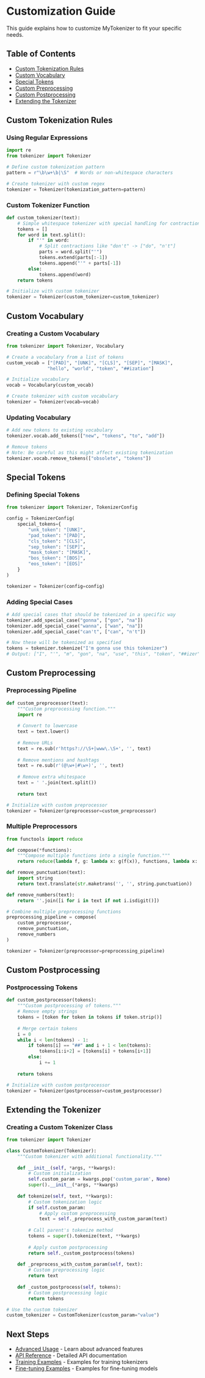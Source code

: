 # Customization Guide

This guide explains how to customize MyTokenizer to fit your specific needs.

## Table of Contents
- [Custom Tokenization Rules](#custom-tokenization-rules)
- [Custom Vocabulary](#custom-vocabulary)
- [Special Tokens](#special-tokens)
- [Custom Preprocessing](#custom-preprocessing)
- [Custom Postprocessing](#custom-postprocessing)
- [Extending the Tokenizer](#extending-the-tokenizer)

## Custom Tokenization Rules

### Using Regular Expressions

```python
import re
from tokenizer import Tokenizer

# Define custom tokenization pattern
pattern = r"\b\w+\b|\S"  # Words or non-whitespace characters

# Create tokenizer with custom regex
tokenizer = Tokenizer(tokenization_pattern=pattern)
```

### Custom Tokenizer Function

```python
def custom_tokenizer(text):
    # Simple whitespace tokenizer with special handling for contractions
    tokens = []
    for word in text.split():
        if "'" in word:
            # Split contractions like "don't" -> ["do", "n't"]
            parts = word.split("'")
            tokens.extend(parts[:-1])
            tokens.append("'" + parts[-1])
        else:
            tokens.append(word)
    return tokens

# Initialize with custom tokenizer
tokenizer = Tokenizer(custom_tokenizer=custom_tokenizer)
```

## Custom Vocabulary

### Creating a Custom Vocabulary

```python
from tokenizer import Tokenizer, Vocabulary

# Create a vocabulary from a list of tokens
custom_vocab = ["[PAD]", "[UNK]", "[CLS]", "[SEP]", "[MASK]", 
               "hello", "world", "token", "##ization"]

# Initialize vocabulary
vocab = Vocabulary(custom_vocab)

# Create tokenizer with custom vocabulary
tokenizer = Tokenizer(vocab=vocab)
```

### Updating Vocabulary

```python
# Add new tokens to existing vocabulary
tokenizer.vocab.add_tokens(["new", "tokens", "to", "add"])

# Remove tokens
# Note: Be careful as this might affect existing tokenization
tokenizer.vocab.remove_tokens(["obsolete", "tokens"])
```

## Special Tokens

### Defining Special Tokens

```python
from tokenizer import Tokenizer, TokenizerConfig

config = TokenizerConfig(
    special_tokens={
        "unk_token": "[UNK]",
        "pad_token": "[PAD]",
        "cls_token": "[CLS]",
        "sep_token": "[SEP]",
        "mask_token": "[MASK]",
        "bos_token": "[BOS]",
        "eos_token": "[EOS]"
    }
)

tokenizer = Tokenizer(config=config)
```

### Adding Special Cases

```python
# Add special cases that should be tokenized in a specific way
tokenizer.add_special_case("gonna", ["gon", "na"])
tokenizer.add_special_case("wanna", ["wan", "na"])
tokenizer.add_special_case("can't", ["can", "n't"])

# Now these will be tokenized as specified
tokens = tokenizer.tokenize("I'm gonna use this tokenizer")
# Output: ["I", "'", "m", "gon", "na", "use", "this", "token", "##izer"]
```

## Custom Preprocessing

### Preprocessing Pipeline

```python
def custom_preprocessor(text):
    """Custom preprocessing function."""
    import re
    
    # Convert to lowercase
    text = text.lower()
    
    # Remove URLs
    text = re.sub(r'https?://\S+|www\.\S+', '', text)
    
    # Remove mentions and hashtags
    text = re.sub(r'(@\w+|#\w+)', '', text)
    
    # Remove extra whitespace
    text = ' '.join(text.split())
    
    return text

# Initialize with custom preprocessor
tokenizer = Tokenizer(preprocessor=custom_preprocessor)
```

### Multiple Preprocessors

```python
from functools import reduce

def compose(*functions):
    """Compose multiple functions into a single function."""
    return reduce(lambda f, g: lambda x: g(f(x)), functions, lambda x: x)

def remove_punctuation(text):
    import string
    return text.translate(str.maketrans('', '', string.punctuation))

def remove_numbers(text):
    return ''.join([i for i in text if not i.isdigit()])

# Combine multiple preprocessing functions
preprocessing_pipeline = compose(
    custom_preprocessor,
    remove_punctuation,
    remove_numbers
)

tokenizer = Tokenizer(preprocessor=preprocessing_pipeline)
```

## Custom Postprocessing

### Postprocessing Tokens

```python
def custom_postprocessor(tokens):
    """Custom postprocessing of tokens."""
    # Remove empty strings
    tokens = [token for token in tokens if token.strip()]
    
    # Merge certain tokens
    i = 0
    while i < len(tokens) - 1:
        if tokens[i] == "##" and i + 1 < len(tokens):
            tokens[i:i+2] = [tokens[i] + tokens[i+1]]
        else:
            i += 1
    
    return tokens

# Initialize with custom postprocessor
tokenizer = Tokenizer(postprocessor=custom_postprocessor)
```

## Extending the Tokenizer

### Creating a Custom Tokenizer Class

```python
from tokenizer import Tokenizer

class CustomTokenizer(Tokenizer):
    """Custom tokenizer with additional functionality."""
    
    def __init__(self, *args, **kwargs):
        # Custom initialization
        self.custom_param = kwargs.pop('custom_param', None)
        super().__init__(*args, **kwargs)
    
    def tokenize(self, text, **kwargs):
        # Custom tokenization logic
        if self.custom_param:
            # Apply custom preprocessing
            text = self._preprocess_with_custom_param(text)
        
        # Call parent's tokenize method
        tokens = super().tokenize(text, **kwargs)
        
        # Apply custom postprocessing
        return self._custom_postprocess(tokens)
    
    def _preprocess_with_custom_param(self, text):
        # Custom preprocessing logic
        return text
    
    def _custom_postprocess(self, tokens):
        # Custom postprocessing logic
        return tokens

# Use the custom tokenizer
custom_tokenizer = CustomTokenizer(custom_param="value")
```

## Next Steps

- [Advanced Usage](./advanced-usage.md) - Learn about advanced features
- [API Reference](../api/tokenizer.md) - Detailed API documentation
- [Training Examples](../examples/training.md) - Examples for training tokenizers
- [Fine-tuning Examples](../examples/finetuning.md) - Examples for fine-tuning models
